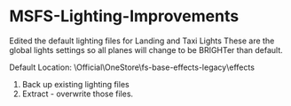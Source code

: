 # MSFS-Lighting-Improvements
Edited the default lighting files for Landing and Taxi Lights
These are the global lights settings so all planes will change to be BRIGHTer than default.

Default Location:
<MSFS Install Path>\Official\OneStore\fs-base-effects-legacy\effects
1. Back up existing lighting files
2. Extract - overwrite those files.


